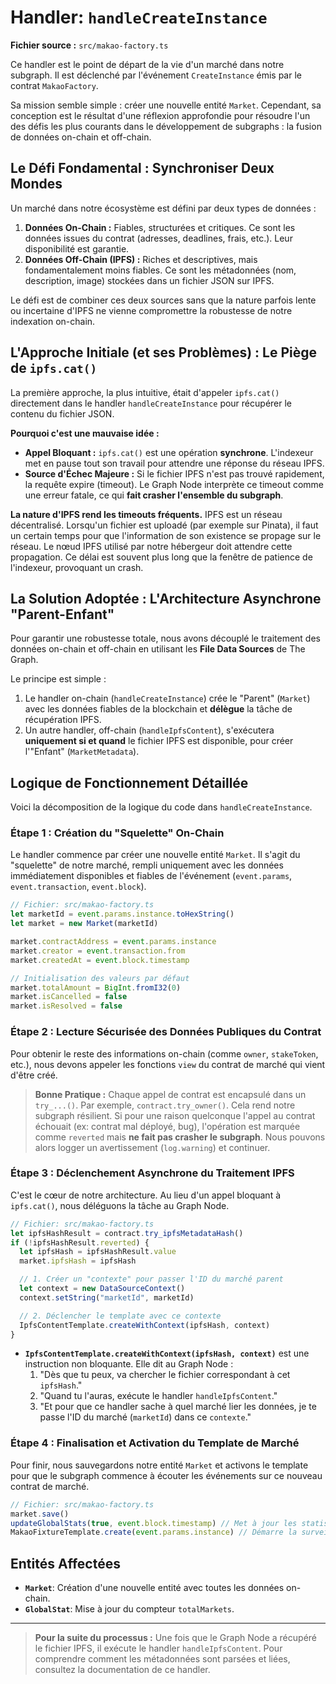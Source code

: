 # Handler: `handleCreateInstance`

**Fichier source :** `src/makao-factory.ts`

Ce handler est le point de départ de la vie d'un marché dans notre subgraph. Il est déclenché par l'événement `CreateInstance` émis par le contrat `MakaoFactory`.

Sa mission semble simple : créer une nouvelle entité `Market`. Cependant, sa conception est le résultat d'une réflexion approfondie pour résoudre l'un des défis les plus courants dans le développement de subgraphs : la fusion de données on-chain et off-chain.

## Le Défi Fondamental : Synchroniser Deux Mondes

Un marché dans notre écosystème est défini par deux types de données :

1.  **Données On-Chain :** Fiables, structurées et critiques. Ce sont les données issues du contrat (adresses, deadlines, frais, etc.). Leur disponibilité est garantie.
2.  **Données Off-Chain (IPFS) :** Riches et descriptives, mais fondamentalement moins fiables. Ce sont les métadonnées (nom, description, image) stockées dans un fichier JSON sur IPFS.

Le défi est de combiner ces deux sources sans que la nature parfois lente ou incertaine d'IPFS ne vienne compromettre la robustesse de notre indexation on-chain.

## L'Approche Initiale (et ses Problèmes) : Le Piège de `ipfs.cat()`

La première approche, la plus intuitive, était d'appeler `ipfs.cat()` directement dans le handler `handleCreateInstance` pour récupérer le contenu du fichier JSON.

**Pourquoi c'est une mauvaise idée :**

- **Appel Bloquant :** `ipfs.cat()` est une opération **synchrone**. L'indexeur met en pause tout son travail pour attendre une réponse du réseau IPFS.
- **Source d'Échec Majeure :** Si le fichier IPFS n'est pas trouvé rapidement, la requête expire (timeout). Le Graph Node interprète ce timeout comme une erreur fatale, ce qui **fait crasher l'ensemble du subgraph**.

**La nature d'IPFS rend les timeouts fréquents.** IPFS est un réseau décentralisé. Lorsqu'un fichier est uploadé (par exemple sur Pinata), il faut un certain temps pour que l'information de son existence se propage sur le réseau. Le nœud IPFS utilisé par notre hébergeur doit attendre cette propagation. Ce délai est souvent plus long que la fenêtre de patience de l'indexeur, provoquant un crash.

## La Solution Adoptée : L'Architecture Asynchrone "Parent-Enfant"

Pour garantir une robustesse totale, nous avons découplé le traitement des données on-chain et off-chain en utilisant les **File Data Sources** de The Graph.

Le principe est simple :

1.  Le handler on-chain (`handleCreateInstance`) crée le "Parent" (`Market`) avec les données fiables de la blockchain et **délègue** la tâche de récupération IPFS.
2.  Un autre handler, off-chain (`handleIpfsContent`), s'exécutera **uniquement si et quand** le fichier IPFS est disponible, pour créer l'"Enfant" (`MarketMetadata`).

## Logique de Fonctionnement Détaillée

Voici la décomposition de la logique du code dans `handleCreateInstance`.

### Étape 1 : Création du "Squelette" On-Chain

Le handler commence par créer une nouvelle entité `Market`. Il s'agit du "squelette" de notre marché, rempli uniquement avec les données immédiatement disponibles et fiables de l'événement (`event.params`, `event.transaction`, `event.block`).

```typescript
// Fichier: src/makao-factory.ts
let marketId = event.params.instance.toHexString()
let market = new Market(marketId)

market.contractAddress = event.params.instance
market.creator = event.transaction.from
market.createdAt = event.block.timestamp

// Initialisation des valeurs par défaut
market.totalAmount = BigInt.fromI32(0)
market.isCancelled = false
market.isResolved = false
```

### Étape 2 : Lecture Sécurisée des Données Publiques du Contrat

Pour obtenir le reste des informations on-chain (comme `owner`, `stakeToken`, etc.), nous devons appeler les fonctions `view` du contrat de marché qui vient d'être créé.

> **Bonne Pratique :** Chaque appel de contrat est encapsulé dans un `try_...()`. Par exemple, `contract.try_owner()`. Cela rend notre subgraph résilient. Si pour une raison quelconque l'appel au contrat échouait (ex: contrat mal déployé, bug), l'opération est marquée comme `reverted` mais **ne fait pas crasher le subgraph**. Nous pouvons alors logger un avertissement (`log.warning`) et continuer.

### Étape 3 : Déclenchement Asynchrone du Traitement IPFS

C'est le cœur de notre architecture. Au lieu d'un appel bloquant à `ipfs.cat()`, nous déléguons la tâche au Graph Node.

```typescript
// Fichier: src/makao-factory.ts
let ipfsHashResult = contract.try_ipfsMetadataHash()
if (!ipfsHashResult.reverted) {
  let ipfsHash = ipfsHashResult.value
  market.ipfsHash = ipfsHash

  // 1. Créer un "contexte" pour passer l'ID du marché parent
  let context = new DataSourceContext()
  context.setString("marketId", marketId)

  // 2. Déclencher le template avec ce contexte
  IpfsContentTemplate.createWithContext(ipfsHash, context)
}
```

- **`IpfsContentTemplate.createWithContext(ipfsHash, context)`** est une instruction non bloquante. Elle dit au Graph Node :
  1.  "Dès que tu peux, va chercher le fichier correspondant à cet `ipfsHash`."
  2.  "Quand tu l'auras, exécute le handler `handleIpfsContent`."
  3.  "Et pour que ce handler sache à quel marché lier les données, je te passe l'ID du marché (`marketId`) dans ce `contexte`."

### Étape 4 : Finalisation et Activation du Template de Marché

Pour finir, nous sauvegardons notre entité `Market` et activons le template pour que le subgraph commence à écouter les événements sur ce nouveau contrat de marché.

```typescript
// Fichier: src/makao-factory.ts
market.save()
updateGlobalStats(true, event.block.timestamp) // Met à jour les statistiques globales
MakaoFixtureTemplate.create(event.params.instance) // Démarre la surveillance de ce marché
```

## Entités Affectées

- **`Market`**: Création d'une nouvelle entité avec toutes les données on-chain.
- **`GlobalStat`**: Mise à jour du compteur `totalMarkets`.

---

> **Pour la suite du processus :** Une fois que le Graph Node a récupéré le fichier IPFS, il exécute le handler `handleIpfsContent`. Pour comprendre comment les métadonnées sont parsées et liées, consultez la documentation de ce handler.
